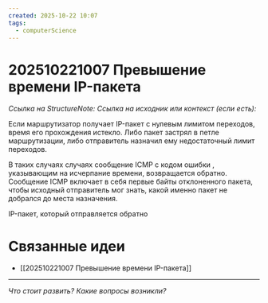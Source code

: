 ```yaml
---
created: 2025-10-22 10:07
tags:
  - computerScience
---
```

# 202510221007 Превышение времени IP-пакета

*Ссылка на StructureNote:*
*Ссылка на исходник или контекст (если есть):*

Если маршрутизатор получает IP-пакет с нулевым лимитом переходов, время его прохождения истекло. Либо пакет застрял в петле маршрутизации, либо отправитель назначил ему недостаточный лимит переходов.

В таких случаях случаях сообщение ICMP с кодом ошибки , указывающим на исчерпание времени, возвращается обратно. Сообщение ICMP включает в себя первые байты отклоненного пакета, чтобы исходный отправитель мог знать, какой именно пакет не добрался до места назначения.

IP-пакет, который отправляется обратно

# Связанные идеи
- [[202510221007 Превышение времени IP-пакета]]
---

*Что стоит развить? Какие вопросы возникли?*
